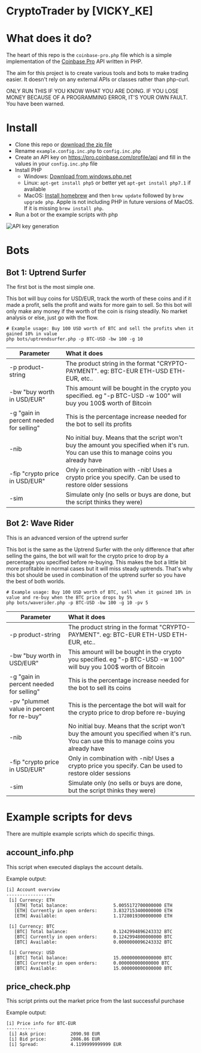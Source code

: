 # CryptoTrader by [VICKY_KE]

# What does it do?
The heart of this repo is the ```coinbase-pro.php``` file which is a simple implementation of the [Coinbase Pro](https://pro.coinbase.com/) API written in PHP.

The aim for this project is to create various tools and bots to make trading easier. It doesn't rely on any external APIs or classes rather than php-curl.

ONLY RUN THIS IF YOU KNOW WHAT YOU ARE DOING. IF YOU LOSE MONEY BECAUSE OF A PROGRAMMING ERROR, IT'S YOUR OWN FAULT. You have been warned.

# Install
- Clone this repo or [download the zip file](https://github.com/HaschekSolutions/cryptotrader/archive/master.zip)
- Rename ```example.config.inc.php``` to ```config.inc.php```
- Create an API key on https://pro.coinbase.com/profile/api and fill in the values in your ```config.inc.php``` file
- Install PHP
  - Windows: [Download from windows.php.net](http://windows.php.net/downloads/releases/php-7.2.2-Win32-VC15-x64.zip)
  - Linux: ```apt-get install php5``` or better yet ```apt-get install php7.1``` if available
  - MacOS: [Install homebrew](https://brew.sh/) and then ```brew update``` followed by ```brew upgrade php```. Apple is not including PHP in future versions of MacOS. If it is missing ```brew install php```. 
- Run a bot or the example scripts with php

![API key generation](https://www.pictshare.net/as17pqcsf8.jpg)

# Bots

## Bot 1: Uptrend Surfer
The first bot is the most simple one.

This bot will buy coins for USD/EUR, track the worth of these coins and if it made a profit, sells the profit and waits for more gain to sell.
So this bot will only make any money if the worth of the coin is rising steadily. No market analysis or else, just go with the flow.

```
# Example usage: Buy 100 USD worth of BTC and sell the profits when it gained 10% in value
php bots/uptrendsurfer.php -p BTC-USD -bw 100 -g 10
```

| Parameter     | What it does |
| ------------- |:-------------|
| -p product-string   |                      The product string in the format "CRYPTO-PAYMENT". eg: BTC-EUR ETH-USD ETH-EUR, etc..|
|-bw "buy worth in USD/EUR"      |          This amount will be bought in the crypto you specified. eg "-p BTC-USD -w 100" will buy you 100$ worth of Bitcoin|
|-g "gain in percent needed for selling" |  This is the percentage increase needed for the bot to sell its profits|
|-nib                 |  No initial buy. Means that the script won't buy the amount you specified when it's run. You can use this to manage coins you already have |
|-fip "crypto price in USD/EUR" |            Only in combination with -nib! Uses a crypto price you specify. Can be used to restore older sessions |
|-sim |                                     Simulate only (no sells or buys are done, but the script thinks they were)|

## Bot 2: Wave Rider
This is an advanced version of the uptrend surfer

This bot is the same as the Uptrend Surfer with the only difference that after selling the gains, the bot will wait for the crypto price to drop by a percentage you specified before re-buying.
This makes the bot a little bit more profitable in normal cases but it will miss steady uptrends. That's why this bot should be used in combination of the uptrend surfer so you have the best of both worlds.

```
# Example usage: Buy 100 USD worth of BTC, sell when it gained 10% in value and re-buy when the BTC price drops by 5%
php bots/waverider.php -p BTC-USD -bw 100 -g 10 -pv 5
```

| Parameter     | What it does |
| ------------- |:-------------|
| -p product-string   |                      The product string in the format "CRYPTO-PAYMENT". eg: BTC-EUR ETH-USD ETH-EUR, etc..|
|-bw "buy worth in USD/EUR"      |          This amount will be bought in the crypto you specified. eg "-p BTC-USD -w 100" will buy you 100$ worth of Bitcoin|
|-g "gain in percent needed for selling" |  This is the percentage increase needed for the bot to sell its coins|
|-pv "plummet value in percent for re-buy" |  This is the percentage the bot will wait for the crypto price to drop before re-buying|
|-nib                 |  No initial buy. Means that the script won't buy the amount you specified when it's run. You can use this to manage coins you already have |
|-fip "crypto price in USD/EUR" |            Only in combination with -nib! Uses a crypto price you specify. Can be used to restore older sessions |
|-sim |                                     Simulate only (no sells or buys are done, but the script thinks they were)|


# Example scripts for devs
There are multiple example scripts which do specific things.

## account_info.php
This script when executed displays the account details.

Example output:
```
[i] Account overview
-----------------
 [i] Currency: ETH
   [ETH] Total balance:                 5.0055172700000000 ETH
   [ETH] Currently in open orders:      3.8327153400000000 ETH
   [ETH] Available:                     1.1728019300000000 ETH

 [i] Currency: BTC
   [BTC] Total balance:                 0.1242994896243332 BTC
   [BTC] Currently in open orders:      0.1242994800000000 BTC
   [BTC] Available:                     0.0000000096243332 BTC

 [i] Currency: USD
   [BTC] Total balance:                 15.000000000000000 BTC
   [BTC] Currently in open orders:      0.000000000000000 BTC
   [BTC] Available:                     15.000000000000000 BTC
```

## price_check.php
This script prints out the market price from the last successful purchase

Example output:
```
[i] Price info for BTC-EUR
-----------
 [i] Ask price:         2090.98 EUR
 [i] Bid price:         2086.86 EUR
 [i] Spread:            4.1199999999999 EUR
```
